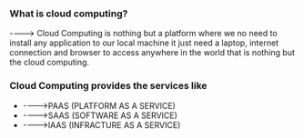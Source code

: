 ### What is cloud computing?
----> Cloud Computing is nothing but a platform where we no need to install any application to our local machine it just need a laptop,
internet connection and browser to access anywhere in the world that is nothing but the cloud computing.

### Cloud Computing provides the services like
* ---->PAAS (PLATFORM AS A SERVICE)
* ---->SAAS (SOFTWARE AS A SERVICE)
* ---->IAAS (INFRACTURE AS A SERVICE)

